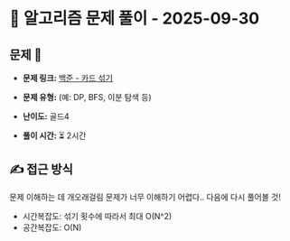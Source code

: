 # 📝 알고리즘 문제 풀이 - 2025-09-30

## 문제 📖

- **문제 링크:** [백준 - 카드 섞기](https://www.acmicpc.net/problem/1091)

- **문제 유형:** (예: DP, BFS, 이분 탐색 등)

- **난이도:** 골드4

- **풀이 시간:** ⏳ 2시간

## ✍ 접근 방식

문제 이해하는 데 개오래걸림
문제가 너무 이해하기 어렵다.. 다음에 다시 풀어볼 것!

- 시간복잡도: 섞기 횟수에 따라서 최대 O(N^2)
- 공간복잡도: O(N)
